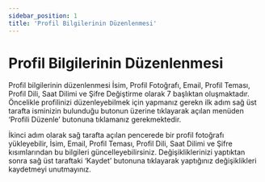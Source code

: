 ```yaml
---
sidebar_position: 1
title: 'Profil Bilgilerinin Düzenlenmesi'
---
```


# Profil Bilgilerinin Düzenlenmesi

Profil bilgilerinin düzenlenmesi İsim, Profil Fotoğrafı, Email, Profil Teması, Profil Dili, Saat Dilimi ve Şifre Değiştirme olarak 7 başlıktan oluşmaktadır. Öncelikle profilinizi düzenleyebilmek için yapmanız gerekn ilk adım sağ üst tarafta isminizin bulunduğu butonun üzerine tıklayarak açılan menüden ‘Profili Düzenle’ butonuna tıklamanız gerekmektedir.

İkinci adım olarak sağ tarafta açılan pencerede bir profil fotoğrafı yükleyebilir, İsim, Email, Profil Teması, Profil Dili, Saat Dilimi ve Şifre kısımlarından bu bilgileri güncelleyebilirsiniz. Değişikliklerinizi yaptıktan sonra sağ üst taraftaki ‘Kaydet’ butonuna tıklayarak yaptığınız değişiklikleri kaydetmeyi unutmayınız.